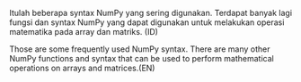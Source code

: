Itulah beberapa syntax NumPy yang sering digunakan. Terdapat banyak lagi fungsi dan syntax NumPy yang dapat digunakan untuk melakukan operasi matematika pada array dan matriks. (ID)


Those are some frequently used NumPy syntax. There are many other NumPy functions and syntax that can be used to perform mathematical operations on arrays and matrices.(EN)
